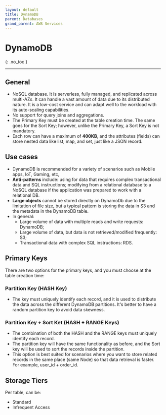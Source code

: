 ```yaml
---
layout: default
title: DynamoDB
parent: Databases
grand_parent: AWS Services
---
```


# DynamoDB
{: .no_toc }

---

## General

- NoSQL database. It is serverless, fully managed, and replicated across multi-AZs. It can handle a vast amount of data due to its distributed nature. It is a low-cost service and can adapt well to the workload with its auto-scaling capabilities.
- No support for query joins and aggregations.
- The Primary Key must be created at the table creation time. The same goes for the Sort Key; however, unlike the Primary Key, a Sort Key is not mandatory.
- Each row can have a maximum of **400KB**, and the attributes (fields) can store nested data like list, map, and set, just like a JSON record.

## Use cases

- DynamoDB is recommended for a variety of scenarios such as Mobile apps, IoT, Gaming, etc,
- **Anti-patterns** include: using for data that requires complex transactional data and SQL instructions; modifying from a relational database to a NoSQL database if the application was prepared to work with a relational DB. 
- **Large objects** cannot be stored directly on DynamoDb due to the limitation of file size, but a typical pattern is storing the data in S3 and the metadata in the DynamoDB table.
- In general: 
  - Large volume of data with multiple reads and write requests: DynamoDB;
  - Large volume of data, but data is not retrieved/modified frequently: S3;
  - Transactional data with complex SQL instructions: RDS.

## Primary Keys

There are two options for the primary keys, and you must choose at the table creation time:

### Partition Key (HASH Key)

- The key must uniquely identify each record, and it is used to distribute the data across the different DynamoDB partitions. It's better to have a random partition key to avoid data skewness.


### Partition Key + Sort Ket (HASH + RANGE Keys)

- The combination of both the HASH and the RANGE keys must uniquely identify each record.
- The partition key will have the same functionality as before, and the Sort key will be used to sort the records inside the partition.
- This option is best suited for scenarios where you want to store related records in the same place (same Node) so that data retrieval is faster. For example, user_id + order_id.

## Storage Tiers

Per table, can be:

- Standard
- Infrequent Access 